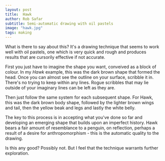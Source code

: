 ```yaml
---
layout: post
title:  Hawk
author: Rob Safar
subtitle: Semi-automatic drawing with oil pastels
image: "hawk.jpg"
tags: making
---
```

What is there to say about this? It's a drawing technique that seems to work well with oil pastels, one which is very quick and rough and produces results that are cursorily effective if not accurate.

First you just have to imagine the shape you want, conveived as a block of colour. In my *Hawk* example, this was the dark brown shape that formed the head. Once you can almost see the outline on your surface, scribble it in. There's no trying to keep within any lines. Rogue scribbles that may lie outside of your imaginary lines can be left as they are.

Then just follow the same system for each subsequent shape. For Hawk, this was the dark brown body shape, followed by the lighter brown wings and tail, then the yellow beak and legs and lastly the white belly.

The key to this process is in accepting what you've done so far and developing an emerging shape that builds upon an imperfect history. Hawk bears a fair amount of resemblance to a penguin, on reflection, perhaps a result of a desire for anthropomorphism - this is the automatic quality to the drawing. 

Is this any good? Possibly not. But I feel that the technique warrants further exploration.